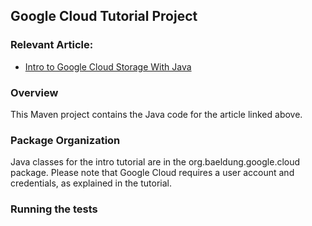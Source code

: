 ## Google Cloud Tutorial Project

### Relevant Article:
- [Intro to Google Cloud Storage With Java](https://www.baeldung.com/java-google-cloud-storage)

### Overview
This Maven project contains the Java code for the article linked above.

### Package Organization
Java classes for the intro tutorial are in the org.baeldung.google.cloud package. Please note that Google Cloud requires
a user account and credentials, as explained in the tutorial.


### Running the tests

```
